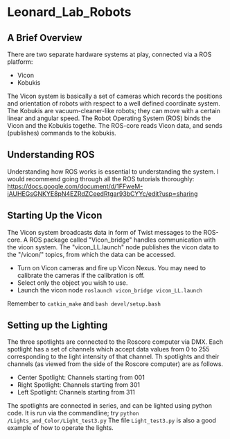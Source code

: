 # Leonard_Lab_Robots

## A Brief Overview
There are two separate hardware systems at play, connected via a ROS platform:
 - Vicon
 - Kobukis
 
The Vicon system is basically a set of cameras which records the positions and orientation of robots with respect to a well defined coordinate system. The Kobukis are vacuum-cleaner-like robots; they can move with a certain linear and angular speed. The Robot Operating System (ROS) binds the Vicon and the Kobukis togethe. The ROS-core reads Vicon data, and sends (publishes) commands to the kobukis.

## Understanding ROS
Understanding how ROS works is essential to understanding the system. I would recommend going through all the ROS tutorials thoroughly: https://docs.google.com/document/d/1FFweM-iAUHEGsGNKYE8pN4EZRdZCeedRtgar93bCYYc/edit?usp=sharing

## Starting Up the Vicon
The Vicon system broadcasts data in form of Twist messages to the ROS-core. A ROS package called "Vicon_bridge" handles communication with the vicon system. The "vicon_LL.launch" node publishes the vicon data to the "/vicon/" topics, from which the data can be accessed. 
  - Turn on Vicon cameras and fire up Vicon Nexus. You may need to calibrate the cameras if the calibration is off.
  - Select only the object you wish to use.
  - Launch the vicon node ``` roslaunch vicon_bridge vicon_LL.launch ```

Remember to ```catkin_make``` and ```bash devel/setup.bash```
  
## Setting up the Lighting
The three spotlights are connected to the Roscore computer via DMX. Each spotlight has a set of channels which accept data values from 0 to 255 corresponding to the light intensity of that channel. Th spotlights and their channels (as viewed from the side of the Roscore computer) are as follows.

- Center Spotlight: Channels starting from 001
- Right Spotlight: Channels starting from 301
- Left Spotlight: Channels starting from 311

The spotlights are connected in series, and can be lighted using python code. It is run via the commandline; try ```python /Lights_and_Color/Light_test3.py``` The file ```Light_test3.py``` is also a good example of how to operate the lights.




